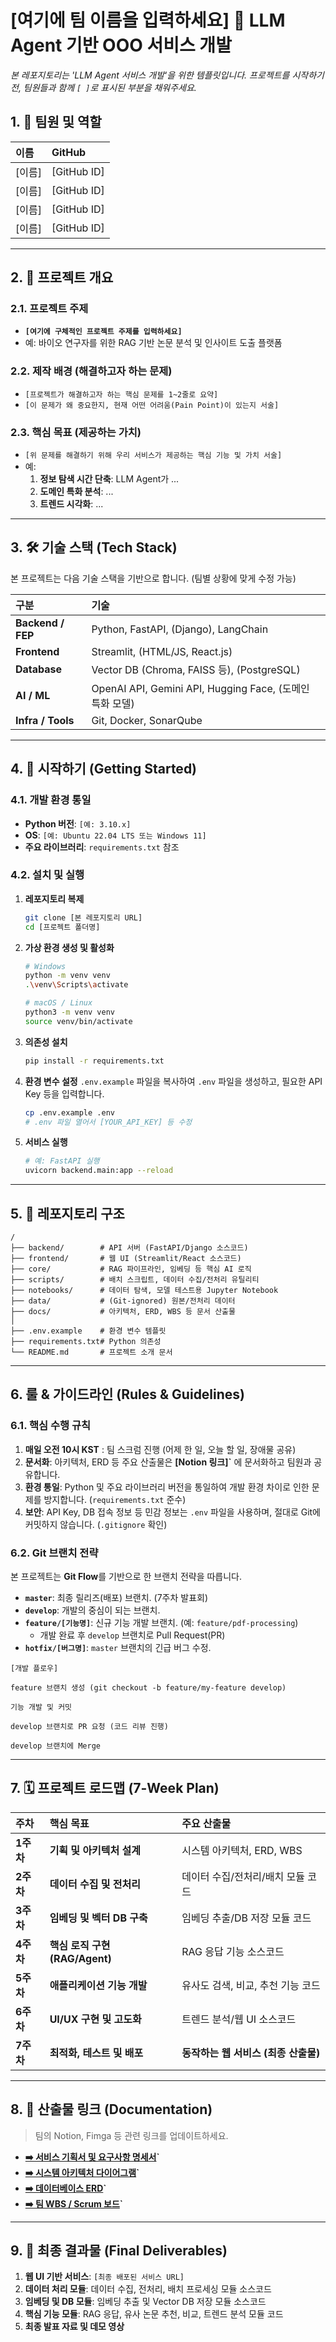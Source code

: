 # [여기에 팀 이름을 입력하세요] 🤖 LLM Agent 기반 OOO 서비스 개발

_본 레포지토리는 'LLM Agent 서비스 개발'을 위한 템플릿입니다._
_프로젝트를 시작하기 전, 팀원들과 함께 `[ ]`로 표시된 부분을 채워주세요._

## 1. 👥 팀원 및 역할

| 이름 | GitHub |
| :--- |  :--- |
| [이름] |  [GitHub ID] |
| [이름] |  [GitHub ID] |
| [이름] |  [GitHub ID] |
| [이름] |  [GitHub ID] |

---

## 2. 🎯 프로젝트 개요

### 2.1. 프로젝트 주제
- **`[여기에 구체적인 프로젝트 주제를 입력하세요]`**
- 예: 바이오 연구자를 위한 RAG 기반 논문 분석 및 인사이트 도출 플랫폼

### 2.2. 제작 배경 (해결하고자 하는 문제)
- `[프로젝트가 해결하고자 하는 핵심 문제를 1~2줄로 요약]`
- `[이 문제가 왜 중요한지, 현재 어떤 어려움(Pain Point)이 있는지 서술]`

### 2.3. 핵심 목표 (제공하는 가치)
- `[위 문제를 해결하기 위해 우리 서비스가 제공하는 핵심 기능 및 가치 서술]`
- 예:
    1.  **정보 탐색 시간 단축**: LLM Agent가 ...
    2.  **도메인 특화 분석**: ...
    3.  **트렌드 시각화**: ...

---

## 3. 🛠️ 기술 스택 (Tech Stack)

본 프로젝트는 다음 기술 스택을 기반으로 합니다. (팀별 상황에 맞게 수정 가능)

| 구분 | 기술 |
| :--- | :--- |
| **Backend / FEP** | Python, FastAPI, (Django), LangChain |
| **Frontend** | Streamlit, (HTML/JS, React.js) |
| **Database** | Vector DB (Chroma, FAISS 등), (PostgreSQL) |
| **AI / ML** | OpenAI API, Gemini API, Hugging Face, (도메인 특화 모델) |
| **Infra / Tools** | Git, Docker, SonarQube |

---

## 4. 🚀 시작하기 (Getting Started)

### 4.1. 개발 환경 통일
- **Python 버전**: `[예: 3.10.x]`
- **OS**: `[예: Ubuntu 22.04 LTS 또는 Windows 11]`
- **주요 라이브러리**: `requirements.txt` 참조

### 4.2. 설치 및 실행
1.  **레포지토리 복제**
    ```bash
    git clone [본 레포지토리 URL]
    cd [프로젝트 폴더명]
    ```

2.  **가상 환경 생성 및 활성화**
    ```bash
    # Windows
    python -m venv venv
    .\venv\Scripts\activate

    # macOS / Linux
    python3 -m venv venv
    source venv/bin/activate
    ```

3.  **의존성 설치**
    ```bash
    pip install -r requirements.txt
    ```

4.  **환경 변수 설정**
    `.env.example` 파일을 복사하여 `.env` 파일을 생성하고, 필요한 API Key 등을 입력합니다.
    ```bash
    cp .env.example .env
    # .env 파일 열어서 [YOUR_API_KEY] 등 수정
    ```

5.  **서비스 실행**
    ```bash
    # 예: FastAPI 실행
    uvicorn backend.main:app --reload
    ```

---

## 5. 🌳 레포지토리 구조

```
/ 
├── backend/        # API 서버 (FastAPI/Django 소스코드)
├── frontend/       # 웹 UI (Streamlit/React 소스코드)
├── core/           # RAG 파이프라인, 임베딩 등 핵심 AI 로직
├── scripts/        # 배치 스크립트, 데이터 수집/전처리 유틸리티
├── notebooks/      # 데이터 탐색, 모델 테스트용 Jupyter Notebook
├── data/           # (Git-ignored) 원본/전처리 데이터
├── docs/           # 아키텍처, ERD, WBS 등 문서 산출물
│
├── .env.example    # 환경 변수 템플릿
├── requirements.txt# Python 의존성
└── README.md       # 프로젝트 소개 문서
```

---

## 6. 룰 & 가이드라인 (Rules & Guidelines)

### 6.1. 핵심 수행 규칙
1.  **매일 오전 10시 KST** : 팀 스크럼 진행 (어제 한 일, 오늘 할 일, 장애물 공유)
2.  **문서화**: 아키텍처, ERD 등 주요 산출물은 **[Notion 링크]`** 에 문서화하고 팀원과 공유합니다.
3.  **환경 통일**: Python 및 주요 라이브러리 버전을 통일하여 개발 환경 차이로 인한 문제를 방지합니다. (`requirements.txt` 준수)
4.  **보안**: API Key, DB 접속 정보 등 민감 정보는 `.env` 파일을 사용하며, 절대로 Git에 커밋하지 않습니다. (`.gitignore` 확인)

### 6.2. Git 브랜치 전략
본 프로젝트는 **Git Flow**를 기반으로 한 브랜치 전략을 따릅니다.

-   **`master`**: 최종 릴리즈(배포) 브랜치. (7주차 발표회)
-   **`develop`**: 개발의 중심이 되는 브랜치.
-   **`feature/[기능명]`**: 신규 기능 개발 브랜치. (예: `feature/pdf-processing`)
    -   개발 완료 후 `develop` 브랜치로 Pull Request(PR)
-   **`hotfix/[버그명]`**: `master` 브랜치의 긴급 버그 수정.


```
[개발 플로우]

feature 브랜치 생성 (git checkout -b feature/my-feature develop)

기능 개발 및 커밋

develop 브랜치로 PR 요청 (코드 리뷰 진행)

develop 브랜치에 Merge
```

---

## 7. 🗓️ 프로젝트 로드맵 (7-Week Plan)

| 주차 | 핵심 목표 | 주요 산출물 |
| :--- | :--- | :--- |
| **1주차** | **기획 및 아키텍처 설계** | 시스템 아키텍처, ERD, WBS |
| **2주차** | **데이터 수집 및 전처리** | 데이터 수집/전처리/배치 모듈 코드 |
| **3주차** | **임베딩 및 벡터 DB 구축** | 임베딩 추출/DB 저장 모듈 코드 |
| **4주차** | **핵심 로직 구현 (RAG/Agent)** | RAG 응답 기능 소스코드 |
| **5주차** | **애플리케이션 기능 개발** | 유사도 검색, 비교, 추천 기능 코드 |
| **6주차** | **UI/UX 구현 및 고도화** | 트렌드 분석/웹 UI 소스코드 |
| **7주차** | **최적화, 테스트 및 배포** | **동작하는 웹 서비스 (최종 산출물)** |

---

## 8. 📄 산출물 링크 (Documentation)

> 팀의 Notion, Fimga 등 관련 링크를 업데이트하세요.

-   **[➡️ 서비스 기획서 및 요구사항 명세서]([링크])`**
-   **[➡️ 시스템 아키텍처 다이어그램]([링크])`**
-   **[➡️ 데이터베이스 ERD]([링크])`**
-   **[➡️ 팀 WBS / Scrum 보드]([링크])`**

---

## 9. 🏁 최종 결과물 (Final Deliverables)

1.  **웹 UI 기반 서비스**: `[최종 배포된 서비스 URL]`
2.  **데이터 처리 모듈**: 데이터 수집, 전처리, 배치 프로세싱 모듈 소스코드
3.  **임베딩 및 DB 모듈**: 임베딩 추출 및 Vector DB 저장 모듈 소스코드
4.  **핵심 기능 모듈**: RAG 응답, 유사 논문 추천, 비교, 트렌드 분석 모듈 코드
5.  **최종 발표 자료 및 데모 영상**
